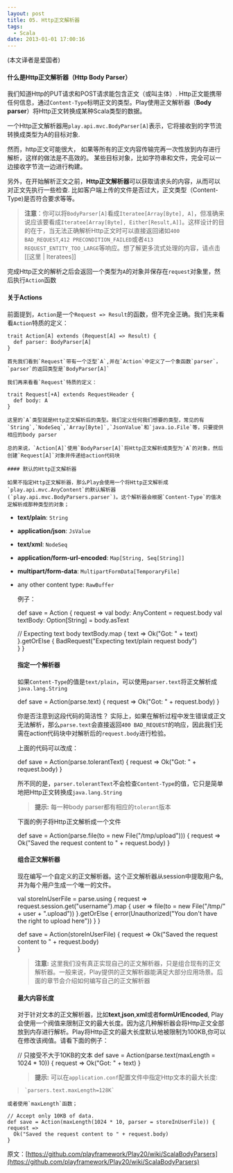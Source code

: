 ```yaml
---
layout: post
title: 05. Http正文解析器
tags:
  - Scala
date: 2013-01-01 17:00:16
---
```


(本文译者是爱国者)

#### 什么是Http正文解析器（Http Body Parser）

我们知道Http的PUT请求和POST请求能包含正文（或叫主体）. Http正文能携带任何信息，通过`Content-Type`标明正文的类型。Play使用正文解析器（**Body parser**）将Http正文转换成某种Scala类型的数据。

一个Http正文解析器用`play.api.mvc.BodyParser[A]`表示，它将接收到的字节流转换成类型为A的目标对象.

然而，http正文可能很大， 如果等所有的正文内容传输完再一次性放到内存进行解析，这样的做法是不高效的。 某些目标对象，比如字符串和文件，完全可以一边接收字节流一边进行构建。

另外，在开始解析正文之前，**Http正文解析器**可以获取请求头的内容，从而可以对正文先执行一些检查. 比如客户端上传的文件是否过大，正文类型（Content-Type)是否符合要求等等。

> **注意**：你可以将`BodyParser[A]`看成`Iteratee[Array[Byte], A]`，但准确来说应该要看成`Iteratee[Array[Byte], Either[Result,A]]`。这样设计的目的在于，当无法正确解析Http正文时可以直接返回诸如`400 BAD_REQUEST`,`412 PRECONDITION_FAILED`或者`413 REQUEST_ENTITY_TOO_LARGE`等响应。想了解更多流式处理的内容，请点击 [[这里 | Iteratees]]

完成Http正文的解析之后会返回一个类型为`A`的对象并保存在`request`对象里，然后执行`Action`函数

#### 关于Actions

前面提到，`Action`是一个`Request => Result`的函数，但不完全正确。我们先来看看`Action`特质的定义：

    trait Action[A] extends (Request[A] => Result) {
      def parser: BodyParser[A]
    }

    首先我们看到`Request`带有一个泛型`A`,并在`Action`中定义了一个象函数`parser`，`parser`的返回类型是`BodyParser[A]`

    我们再来看看`Request`特质的定义：

    trait Request[+A] extends RequestHeader {
      def body: A
    }

    这里的`A`类型就是Http正文解析后的类型。我们定义任何我们想要的类型，常见的有`String`,`NodeSeq`,`Array[Byte]`,`JsonValue`和`java.io.File`等，只要提供相应的body parser

    总的来说，`Action[A]`使用`BodyParser[A]`将Http正文解析成类型为`A`的对象，然后创建`Request[A]`对象并传递给action代码块

    #### 默认的Http正文解析器

    如果不指定Http正文解析器，那么Play会使用一个将Http正文解析成`play.api.mvc.AnyContent`的默认解析器(`play.api.mvc.BodyParsers.parser`)。这个解析器会根据`Content-Type`的值决定解析成那种类型的对象；

*   **text/plain**: `String`
*   **application/json**: `JsValue`
*   **text/xml**: `NodeSeq`
*   **application/form-url-encoded**: `Map[String, Seq[String]]`
*   **multipart/form-data**: `MultipartFormData[TemporaryFile]`
*   any other content type: `RawBuffer`

    例子：

    def save = Action { request =>
      val body: AnyContent = request.body
      val textBody: Option[String] = body.asText 

      // Expecting text body
      textBody.map { text =>
        Ok("Got: " + text)
      }.getOrElse {
        BadRequest("Expecting text/plain request body")  
      }
    }

    #### 指定一个解析器

    如果`Content-Type`的值是`text/plain`，可以使用`parser.text`将正文解析成`java.lang.String`

    def save = Action(parse.text) { request => 
       Ok("Got: " + request.body) 
    }

    你是否注意到这段代码的简洁性？ 实际上，如果在解析过程中发生错误或正文无法解析，那么`parse.text`会直接返回`400 BAD_REQUEST`的响应，因此我们无需在action代码块中对解析后的`request.body`进行检验。

    上面的代码可以改成：

    def save = Action(parse.tolerantText) { request =>
      Ok("Got: " + request.body)
    }

    所不同的是，`parser.tolerantText`不会检查`Content-Type`的值，它只是简单地把Http正文转换成`java.lang.String`

    > **提示:** 每一种body parser都有相应的`tolerant`版本

    下面的例子将Http正文解析成一个文件

    def save = Action(parse.file(to = new File("/tmp/upload"))) { request =>
      Ok("Saved the request content to " + request.body)
    }

    #### 组合正文解析器

    现在编写一个自定义的正文解析器。这个正文解析器从session中提取用户名, 并为每个用户生成一个唯一的文件。

    val storeInUserFile = parse.using { request =>
      request.session.get("username").map { user =>
        file(to = new File("/tmp/" + user + ".upload"))
      }.getOrElse {
        error(Unauthorized("You don't have the right to upload here"))
      }
    }

    def save = Action(storeInUserFile) { request =>
      Ok("Saved the request content to " + request.body)  
    }
    > **注意:** 这里我们没有真正实现自己的正文解析器，只是组合现有的正文解析器。一般来说，Play提供的正文解析器能满足大部分应用场景。后面的章节会介绍如何编写自己的正文解析器

    #### 最大内容长度

    对于针对文本的正文解析器，比如**text**,**json**,**xml**或者**formUrlEncoded**, Play会使用一个阀值来限制正文的最大长度。因为这几种解析器会将Http正文全部放到内存进行解析。Play将Http正文的最大长度默认地被限制为100KB,你可以在修改该阀值。请看下面的例子：

    // 只接受不大于10KB的文本
    def save = Action(parse.text(maxLength = 1024 * 10)) { request =>
      Ok("Got: " + text)
    }
    > **提示:** 可以在`application.conf`配置文件中指定Http文本的最大长度:
> 
>     `parsers.text.maxLength=128K`

    或者使用`maxLength`函数；

    // Accept only 10KB of data.
    def save = Action(maxLength(1024 * 10, parser = storeInUserFile)) { request =>
      Ok("Saved the request content to " + request.body)  
    }

原文：[https://github.com/playframework/Play20/wiki/ScalaBodyParsers](https://github.com/playframework/Play20/wiki/ScalaBodyParsers)